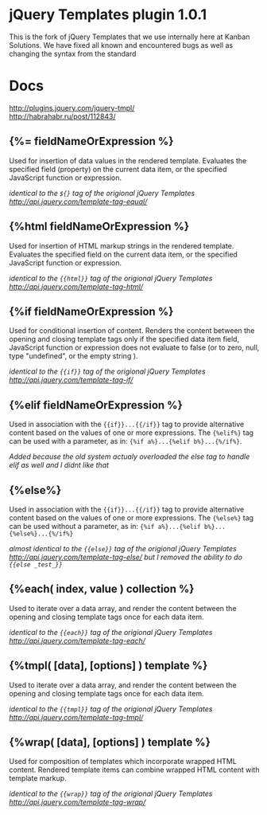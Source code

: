 jQuery Templates plugin 1.0.1
====
This is the fork of jQuery Templates that we use internally here at Kanban Solutions. We have fixed all known and encountered bugs as well as changing the syntax from the standard

Docs
====

http://plugins.jquery.com/jquery-tmpl/<br />
http://habrahabr.ru/post/112843/

{%= fieldNameOrExpression %}
----
Used for insertion of data values in the rendered template. Evaluates the specified field (property) on the current data item, or the specified JavaScript function or expression.

_identical to the `${}` tag of the origional jQuery Templates http://api.jquery.com/template-tag-equal/_

{%html fieldNameOrExpression %}
----
Used for insertion of HTML markup strings in the rendered template. Evaluates the specified field on the current data item, or the specified JavaScript function or expression.

_identical to the `{{html}}` tag of the origional jQuery Templates http://api.jquery.com/template-tag-html/_

{%if fieldNameOrExpression %}
----
Used for conditional insertion of content. Renders the content between the opening and closing template tags only if the specified data item field, JavaScript function or expression does not evaluate to false (or to zero, null, type "undefined", or the empty string ).

_identical to the `{{if}}` tag of the origional jQuery Templates http://api.jquery.com/template-tag-if/_

{%elif fieldNameOrExpression %}
----
Used in association with the `{{if}}...{{/if}}` tag to provide alternative content based on the values of one or more expressions. The `{%elif%}` tag can be used with a parameter, as in: `{%if a%}...{%elif b%}...{%/if%}`.

_Added because the old system actualy overloaded the else tag to handle elif as well and I didnt like that_

{%else%}
----
Used in association with the `{{if}}...{{/if}}` tag to provide alternative content based on the values of one or more expressions. The `{%else%}` tag can be used without a parameter, as in: `{%if a%}...{%elif b%}...{%else%}...{%/if%}`

_almost identical to the `{{else}}` tag of the origional jQuery Templates http://api.jquery.com/template-tag-else/ but I removed the ability to do `{{else _test_}}`_


{%each( index, value ) collection %}
----
Used to iterate over a data array, and render the content between the opening and closing template tags once for each data item.

_identical to the `{{each}}` tag of the origional jQuery Templates http://api.jquery.com/template-tag-each/_


{%tmpl( [data], [options] ) template %}
----
Used to iterate over a data array, and render the content between the opening and closing template tags once for each data item.

_identical to the `{{tmpl}}` tag of the origional jQuery Templates http://api.jquery.com/template-tag-tmpl/_


{%wrap( [data], [options] ) template %}
----
Used for composition of templates which incorporate wrapped HTML content. Rendered template items can combine wrapped HTML content with template markup.

_identical to the `{{wrap}}` tag of the origional jQuery Templates http://api.jquery.com/template-tag-wrap/_
